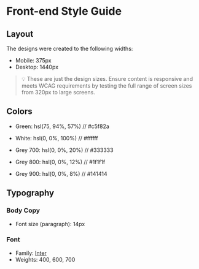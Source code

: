 # Front-end Style Guide

## Layout

The designs were created to the following widths:

- Mobile: 375px
- Desktop: 1440px

> 💡 These are just the design sizes. Ensure content is responsive and meets WCAG requirements by testing the full range of screen sizes from 320px to large screens.

## Colors

- Green: hsl(75, 94%, 57%)  // #c5f82a

- White: hsl(0, 0%, 100%) // 	#ffffff

- Grey 700: hsl(0, 0%, 20%) // #333333
- Grey 800: hsl(0, 0%, 12%) // #1f1f1f
- Grey 900: hsl(0, 0%, 8%) // 	#141414

## Typography

### Body Copy

- Font size (paragraph): 14px

### Font

- Family: [Inter](https://fonts.google.com/specimen/Inter)
- Weights: 400, 600, 700
